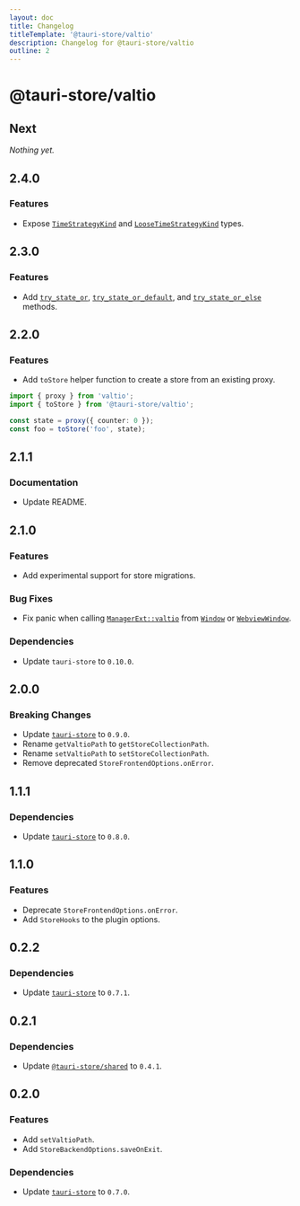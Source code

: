 ```yaml
---
layout: doc
title: Changelog
titleTemplate: '@tauri-store/valtio'
description: Changelog for @tauri-store/valtio
outline: 2
---
```


# @tauri-store/valtio

## Next

_Nothing yet._

## 2.4.0

### Features

- Expose [`TimeStrategyKind`](https://tb.dev.br/tauri-store/js-docs/shared/types/TimeStrategyKind.html) and [`LooseTimeStrategyKind`](https://tb.dev.br/tauri-store/js-docs/shared/types/LooseTimeStrategyKind.html) types.

## 2.3.0

### Features

- Add [`try_state_or`](https://docs.rs/tauri-plugin-valtio/2.3.0/tauri_plugin_valtio/struct.Store.html#method.try_state_or), [`try_state_or_default`](https://docs.rs/tauri-plugin-valtio/2.3.0/tauri_plugin_valtio/struct.Store.html#method.try_state_or_default), and [`try_state_or_else`](https://docs.rs/tauri-plugin-valtio/2.3.0/tauri_plugin_valtio/struct.Store.html#method.try_state_or_else) methods.

## 2.2.0

### Features

- Add `toStore` helper function to create a store from an existing proxy.

```typescript
import { proxy } from 'valtio';
import { toStore } from '@tauri-store/valtio';

const state = proxy({ counter: 0 });
const foo = toStore('foo', state);
```

## 2.1.1

### Documentation

- Update README.

## 2.1.0

### Features

- Add experimental support for store migrations.

### Bug Fixes

- Fix panic when calling [`ManagerExt::valtio`](https://docs.rs/tauri-plugin-valtio/2.0.0/tauri_plugin_valtio/trait.ManagerExt.html#method.valtio) from [`Window`](https://docs.rs/tauri/2.3.1/tauri/window/struct.Window.html) or [`WebviewWindow`](https://docs.rs/tauri/2.3.1/tauri/webview/struct.WebviewWindow.html).

### Dependencies

- Update `tauri-store` to `0.10.0`.

## 2.0.0

### Breaking Changes

- Update [`tauri-store`](https://docs.rs/tauri-store/0.9.0/tauri_store/) to `0.9.0`.
- Rename `getValtioPath` to `getStoreCollectionPath`.
- Rename `setValtioPath` to `setStoreCollectionPath`.
- Remove deprecated `StoreFrontendOptions.onError`.

## 1.1.1

### Dependencies

- Update [`tauri-store`](https://docs.rs/tauri-store/0.8.0/tauri_store/) to `0.8.0`.

## 1.1.0

### Features

- Deprecate `StoreFrontendOptions.onError`.
- Add `StoreHooks` to the plugin options.

## 0.2.2

### Dependencies

- Update [`tauri-store`](https://docs.rs/tauri-store/0.7.1/tauri_store/) to `0.7.1`.

## 0.2.1

### Dependencies

- Update [`@tauri-store/shared`](https://www.npmjs.com/package/@tauri-store/shared/v/0.4.1) to `0.4.1`.

## 0.2.0

### Features

- Add `setValtioPath`.
- Add `StoreBackendOptions.saveOnExit`.

### Dependencies

- Update [`tauri-store`](https://docs.rs/tauri-store/0.7.0/tauri_store/) to `0.7.0`.
